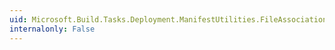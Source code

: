 ```yaml
---
uid: Microsoft.Build.Tasks.Deployment.ManifestUtilities.FileAssociationCollection.Count
internalonly: False
---
```

